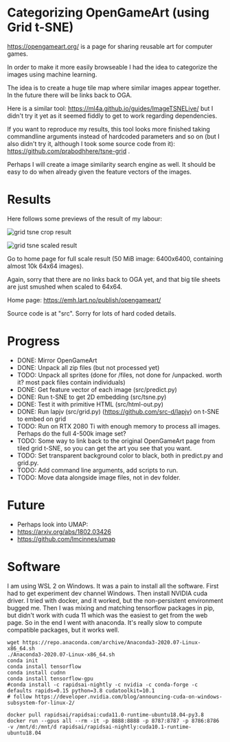 # Categorizing OpenGameArt (using Grid t-SNE)

https://opengameart.org/ is a page for sharing reusable art for computer games.

In order to make it more easily browseable I had the idea to categorize the images using machine learning.

The idea is to create a huge tile map where similar images appear together. In the future there will be links back to OGA.

Here is a similar tool: https://ml4a.github.io/guides/ImageTSNELive/ but I didn't try it yet as it seemed fiddly to get to work regarding dependencies.

If you want to reproduce my results, this tool looks more finished taking commandline arguments instead of hardcoded parameters and so on (but I also didn't try it, although I took some source code from it): https://github.com/prabodhhere/tsne-grid .

Perhaps I will create a image similarity search engine as well. It should be easy to do when already given the feature vectors of the images.

# Results

Here follows some previews of the result of my labour:

![grid tsne crop result](https://emh.lart.no/publish/opengameart/gridtsne-crop2.png "Grid TSNE Cropped Preview")

![grid tsne scaled result](https://emh.lart.no/publish/opengameart/gridtsne-small.png "Grid TSNE Scaled Preview")

Go to home page for full scale result (50 MiB image: 6400x6400, containing almost 10k 64x64 images).

Again, sorry that there are no links back to OGA yet, and that big tile sheets are just smushed when scaled to 64x64.

Home page: https://emh.lart.no/publish/opengameart/

Source code is at "src". Sorry for lots of hard coded details.

# Progress
 - DONE: Mirror OpenGameArt
 - DONE: Unpack all zip files (but not processed yet)
 - TODO: Unpack all sprites (done for /files, not done for /unpacked. worth it? most pack files contain individuals)
 - DONE: Get feature vector of each image (src/predict.py)
 - DONE: Run t-SNE to get 2D embedding (src/tsne.py)
 - DONE: Test it with primitive HTML (src/html-out.py)
 - DONE: Run lapjv (src/grid.py) (https://github.com/src-d/lapjv) on t-SNE to embed on grid
 - TODO: Run on RTX 2080 Ti with enough memory to process all images. Perhaps do the full 4-500k image set?
 - TODO: Some way to link back to the original OpenGameArt page from tiled grid t-SNE, so you can get the art you see that you want.
 - TODO: Set transparent background color to black, both in predict.py and grid.py.
 - TODO: Add command line arguments, add scripts to run.
 - TODO: Move data alongside image files, not in dev folder.

# Future
 - Perhaps look into UMAP:
  - https://arxiv.org/abs/1802.03426
  - https://github.com/lmcinnes/umap

# Software

I am using WSL 2 on Windows. It was a pain to install all the software. 
First had to get experiment dev channel Windows.
Then install NVIDIA cuda driver.
I tried with docker, and it worked, but the non-persistent environment bugged me.
Then I was mixing and matching tensorflow packages in pip, but didn't work with cuda 11 which was the easiest to get from the web page.
So in the end I went with anaconda. It's really slow to compute compatible packages, but it works well.

```
wget https://repo.anaconda.com/archive/Anaconda3-2020.07-Linux-x86_64.sh
./Anaconda3-2020.07-Linux-x86_64.sh
conda init
conda install tensorflow
conda install cudnn
conda install tensorflow-gpu
#conda install -c rapidsai-nightly -c nvidia -c conda-forge -c defaults rapids=0.15 python=3.8 cudatoolkit=10.1
# follow https://developer.nvidia.com/blog/announcing-cuda-on-windows-subsystem-for-linux-2/

docker pull rapidsai/rapidsai:cuda11.0-runtime-ubuntu18.04-py3.8
docker run --gpus all --rm -it -p 8888:8888 -p 8787:8787 -p 8786:8786 -v /mnt/d:/mnt/d rapidsai/rapidsai-nightly:cuda10.1-runtime-ubuntu18.04
```
